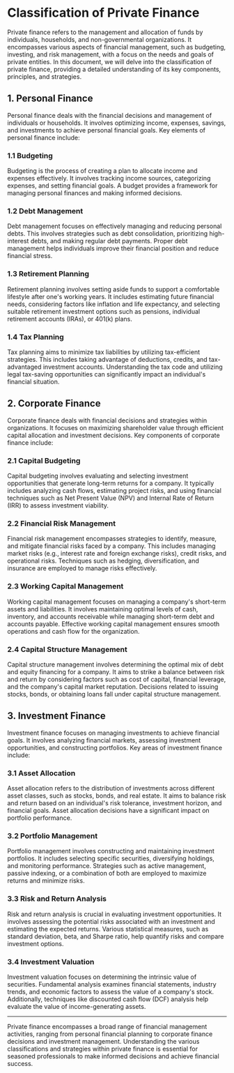 # Classification of Private Finance

Private finance refers to the management and allocation of funds by individuals, households, and non-governmental organizations. It encompasses various aspects of financial management, such as budgeting, investing, and risk management, with a focus on the needs and goals of private entities. In this document, we will delve into the classification of private finance, providing a detailed understanding of its key components, principles, and strategies.

## 1. Personal Finance
Personal finance deals with the financial decisions and management of individuals or households. It involves optimizing income, expenses, savings, and investments to achieve personal financial goals. Key elements of personal finance include:

### 1.1 Budgeting
Budgeting is the process of creating a plan to allocate income and expenses effectively. It involves tracking income sources, categorizing expenses, and setting financial goals. A budget provides a framework for managing personal finances and making informed decisions.

### 1.2 Debt Management
Debt management focuses on effectively managing and reducing personal debts. This involves strategies such as debt consolidation, prioritizing high-interest debts, and making regular debt payments. Proper debt management helps individuals improve their financial position and reduce financial stress.

### 1.3 Retirement Planning
Retirement planning involves setting aside funds to support a comfortable lifestyle after one's working years. It includes estimating future financial needs, considering factors like inflation and life expectancy, and selecting suitable retirement investment options such as pensions, individual retirement accounts (IRAs), or 401(k) plans.

### 1.4 Tax Planning
Tax planning aims to minimize tax liabilities by utilizing tax-efficient strategies. This includes taking advantage of deductions, credits, and tax-advantaged investment accounts. Understanding the tax code and utilizing legal tax-saving opportunities can significantly impact an individual's financial situation.

## 2. Corporate Finance
Corporate finance deals with financial decisions and strategies within organizations. It focuses on maximizing shareholder value through efficient capital allocation and investment decisions. Key components of corporate finance include:

### 2.1 Capital Budgeting
Capital budgeting involves evaluating and selecting investment opportunities that generate long-term returns for a company. It typically includes analyzing cash flows, estimating project risks, and using financial techniques such as Net Present Value (NPV) and Internal Rate of Return (IRR) to assess investment viability.

### 2.2 Financial Risk Management
Financial risk management encompasses strategies to identify, measure, and mitigate financial risks faced by a company. This includes managing market risks (e.g., interest rate and foreign exchange risks), credit risks, and operational risks. Techniques such as hedging, diversification, and insurance are employed to manage risks effectively.

### 2.3 Working Capital Management
Working capital management focuses on managing a company's short-term assets and liabilities. It involves maintaining optimal levels of cash, inventory, and accounts receivable while managing short-term debt and accounts payable. Effective working capital management ensures smooth operations and cash flow for the organization.

### 2.4 Capital Structure Management
Capital structure management involves determining the optimal mix of debt and equity financing for a company. It aims to strike a balance between risk and return by considering factors such as cost of capital, financial leverage, and the company's capital market reputation. Decisions related to issuing stocks, bonds, or obtaining loans fall under capital structure management.

## 3. Investment Finance
Investment finance focuses on managing investments to achieve financial goals. It involves analyzing financial markets, assessing investment opportunities, and constructing portfolios. Key areas of investment finance include:

### 3.1 Asset Allocation
Asset allocation refers to the distribution of investments across different asset classes, such as stocks, bonds, and real estate. It aims to balance risk and return based on an individual's risk tolerance, investment horizon, and financial goals. Asset allocation decisions have a significant impact on portfolio performance.

### 3.2 Portfolio Management
Portfolio management involves constructing and maintaining investment portfolios. It includes selecting specific securities, diversifying holdings, and monitoring performance. Strategies such as active management, passive indexing, or a combination of both are employed to maximize returns and minimize risks.

### 3.3 Risk and Return Analysis
Risk and return analysis is crucial in evaluating investment opportunities. It involves assessing the potential risks associated with an investment and estimating the expected returns. Various statistical measures, such as standard deviation, beta, and Sharpe ratio, help quantify risks and compare investment options.

### 3.4 Investment Valuation
Investment valuation focuses on determining the intrinsic value of securities. Fundamental analysis examines financial statements, industry trends, and economic factors to assess the value of a company's stock. Additionally, techniques like discounted cash flow (DCF) analysis help evaluate the value of income-generating assets.

---

Private finance encompasses a broad range of financial management activities, ranging from personal financial planning to corporate finance decisions and investment management. Understanding the various classifications and strategies within private finance is essential for seasoned professionals to make informed decisions and achieve financial success.